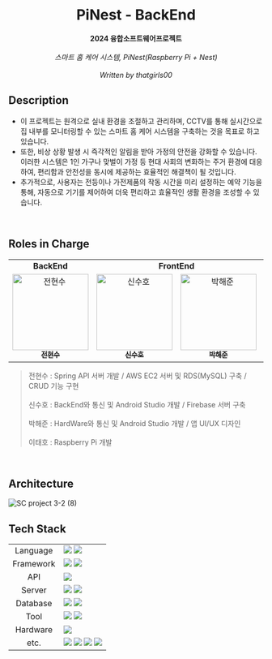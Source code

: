 <h1 align="center"><strong> PiNest - BackEnd </strong></h1>
<h1<img src="https://github.com/SC-PiNest/FrontEnd/blob/master/app/src/main/res/drawable/logo.png" width="300"/></h1>


<div align="center">
  <strong>2024 융합소프트웨어프로젝트</strong>
  <br><br>
  <em>스마트 홈 케어 시스템, PiNest(Raspberry Pi + Nest)</em>
  <br><br>
  <em>Written by thatgirls00</em>
</div>

## Description
- 이 프로젝트는 원격으로 실내 환경을 조절하고 관리하며, CCTV를 통해 실시간으로 집 내부를 모니터링할 수 있는 스마트 홈 케어 시스템을 구축하는 것을 목표로 하고 있습니다.
- 또한, 비상 상황 발생 시 즉각적인 알림을 받아 가정의 안전을 강화할 수 있습니다. 이러한 시스템은 1인 가구나 맞벌이 가정 등 현대 사회의 변화하는 주거 환경에 대응하여, 편리함과 안전성을 동시에 제공하는 효율적인 해결책이 될 것입니다.
- 추가적으로, 사용자는 전등이나 가전제품의 작동 시간을 미리 설정하는 예약 기능을 통해, 자동으로 기기를 제어하여 더욱 편리하고 효율적인 생활 환경을 조성할 수 있습니다.

<br>

## Roles in Charge

<div sytle="overflow:hidden;">
<table>
  <tr>
    <td colspan="1" align="center"><strong>BackEnd</strong></td>
    <td colspan="2" align="center"><strong>FrontEnd</strong></td>
      <td colspan="1" align="center"><strong>Hardware</strong></td>
  </tr>
  <tr>
    <td align="center">
      <a href="https://github.com/thatgirls00"><img src="https://avatars.githubusercontent.com/u/109068985?v=4" width="150px;" alt="전현수"/><br/><sub><b>전현수</b></sub></a>
    </td>
    <td align="center">
      <a href="https://github.com/1ShinSuHo1"><img src="https://avatars.githubusercontent.com/u/67681246?v=4" width="150px" alt="신수호"/><br/><sub><b>신수호</b></sub></a>
    </td>
    <td align="center">
      <a href="https://github.com/joon6390"><img src="https://avatars.githubusercontent.com/u/184930643?v=4" width="150px" alt="박해준"/><br/><sub><b>박해준</b></sub></a>
    </td>
    <td align="center">
      <a href="https://github.com/Hooie"><img src="https://avatars.githubusercontent.com/u/67465736?v=4" width="150px" alt="이태호"/><br/><sub><b>이태호</b></sub></a>
    </td>
  </tr>
</table>

> 전현수 : Spring API 서버 개발 / AWS EC2 서버 및 RDS(MySQL) 구축 / CRUD 기능 구현 <br><br>
> 신수호 : BackEnd와 통신 및 Android Studio 개발 / Firebase 서버 구축 <br><br>
> 박해준 : HardWare와 통신 및 Android Studio 개발 / 앱 UI/UX 디자인 <br><br>
> 이태호 : Raspberry Pi 개발
</div>
<br>

## Architecture
![SC project 3-2 (8)](https://github.com/user-attachments/assets/dc192d9f-38df-45d8-9896-989915b04473)


## Tech Stack
<div>
    <table>
        <tr>
            <td colspan="2" align="center">
                Language
            </td>
            <td colspan="4">
                <img src="https://img.shields.io/badge/java-007396?style=for-the-badge&logo=openjdk&logoColor=white">
                <img src="https://img.shields.io/badge/Python-3776AB?style=for-the-badge&logo=Python&logoColor=white">
            </td>
        </tr>
        <tr>
            <td colspan="2" align="center">
                Framework
            </td>
            <td colspan="4">
                <img src="https://img.shields.io/badge/Spring-6DB33F?style=for-the-badge&logo=Spring&logoColor=white"/>
                <img src="https://img.shields.io/badge/Spring Boot-6DB33F?style=for-the-badge&logo=springboot&logoColor=white">
            </td>
        </tr>
        <tr>
            <td colspan="2" align="center">
                API
            </td>
            <td colspan="4">
                <img src="https://img.shields.io/badge/OpenWeather Open API-0054A3?style=for-the-badge&logo=nginx&logoColor=white"> 
            </td>
        </tr>
        <tr>
            <td colspan="2" align="center">
                Server
            </td>
            <td colspan="4">
                <img src="https://img.shields.io/badge/amazon ec2-FF9900?style=for-the-badge&logo=amazonec2&logoColor=white"> 
                <img src="https://img.shields.io/badge/Firebase-BF0000?style=for-the-badge&logo=firebase&logoColor=white"/>
            </td>
        </tr>
        <tr>
            <td colspan="2" align="center">
                Database
            </td>
            <td colspan="4">
                <img src="https://img.shields.io/badge/Amazon RDS-527FFF?style=for-the-badge&logo=Amazon RDS&logoColor=white">
                <img src="https://img.shields.io/badge/MySQL-4479A1?style=for-the-badge&logo=MySQL&logoColor=white">
            </td>
        </tr>
        <tr>
            <td colspan="2" align="center">
                Tool
            </td>
            <td colspan="4">
                <img src="https://img.shields.io/badge/IntelliJ IDEA-000000?style=for-the-badge&logo=intellijidea&logoColor=white">
                <img src="https://img.shields.io/badge/Android Studio-6DB33F?style=for-the-badge&logo=Android Studio&logoColor=white"/>
            </td>
        </tr>
        <tr>
          <td colspan="2" align="center">
                Hardware
            </td>
            <td colspan="4">
                <img src="https://img.shields.io/badge/Raspberry_Pi-C51A4A?style=for-the-badge&logo=Raspberry-Pi&logoColor=white"> 
            </td>
        </tr>
        <tr>
            <td colspan="2" align="center">
                etc.
            </td>
            <td colspan="4">
                <img src="https://img.shields.io/badge/GitHub-000000?style=for-the-badge&logo=GitHub&logoColor=white"/>
                <img src="https://img.shields.io/badge/Notion-000000?style=for-the-badge&logo=Notion&logoColor=white">
                <img src="https://img.shields.io/badge/FileZilla-BF0000?style=for-the-badge&logo=FileZilla&logoColor=white">
                <img src="https://img.shields.io/badge/postman-FF6C37?style=for-the-badge&logo=postman&logoColor=white">
            </td>
        </tr>
    </table>
</div>

<br>

